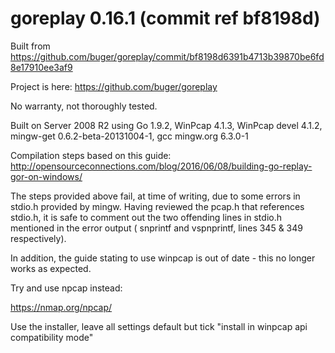# goreplay 0.16.1 (commit ref bf8198d)

Built from https://github.com/buger/goreplay/commit/bf8198d6391b4713b39870be6fd8e17910ee3af9

Project is here: https://github.com/buger/goreplay 

No warranty, not thoroughly tested.

Built on Server 2008 R2 using Go 1.9.2, WinPcap 4.1.3, WinPcap devel 4.1.2, mingw-get 0.6.2-beta-20131004-1, gcc mingw.org 6.3.0-1

Compilation steps based on this guide: http://opensourceconnections.com/blog/2016/06/08/building-go-replay-gor-on-windows/

The steps provided above fail, at time of writing, due to some errors in stdio.h provided by mingw. Having reviewed the pcap.h that references stdio.h, it is safe to comment out the two offending lines in stdio.h mentioned in the error output ( snprintf and vspnprintf, lines 345 & 349 respectively).

In addition, the guide stating to use winpcap is out of date - this no longer works as expected.

Try and use npcap instead:

https://nmap.org/npcap/

Use the installer, leave all settings default but tick "install in winpcap api compatibility mode"
